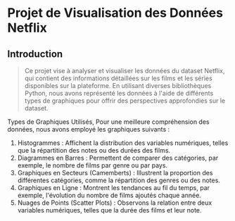 # Projet de Visualisation des Données Netflix

## Introduction

> Ce projet vise à analyser et visualiser les données du dataset Netflix, qui contient des informations détaillées sur les films et les séries disponibles sur la plateforme. En utilisant diverses bibliothèques Python, nous avons représenté les données à l'aide de différents types de graphiques pour offrir des perspectives approfondies sur le dataset.

Types de Graphiques Utilisés, Pour une meilleure compréhension des données, nous avons employé les graphiques suivants :

1. Histogrammes : Affichent la distribution des variables numériques, telles que la répartition des notes ou des durées des films.
2. Diagrammes en Barres : Permettent de comparer des catégories, par exemple, le nombre de films par genre ou par pays.
3. Graphiques en Secteurs (Camemberts) : Illustrent la proportion des différentes catégories, comme la répartition des genres ou des notes.
4. Graphiques en Ligne : Montrent les tendances au fil du temps, par exemple, l'évolution du nombre de films ajoutés chaque année.
5. Nuages de Points (Scatter Plots) : Observons la relation entre deux variables numériques, telles que la durée des films et leur note.
